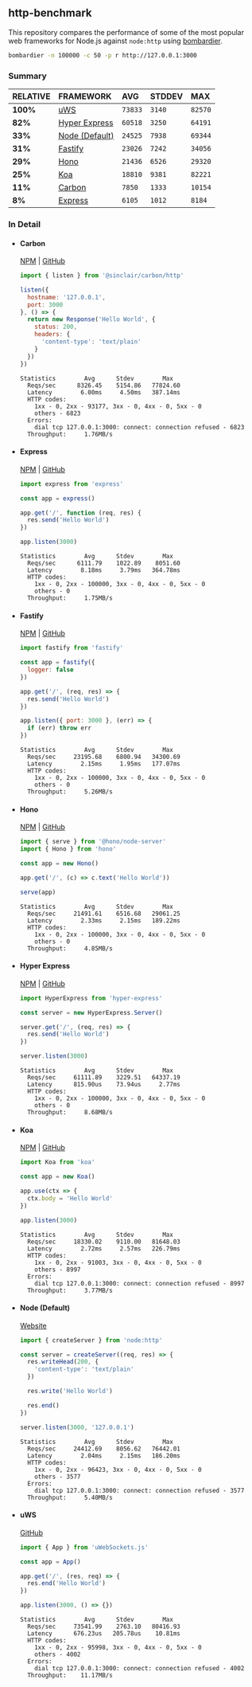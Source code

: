 ## http-benchmark

This repository compares the performance of some of the most popular web frameworks for Node.js against `node:http` using [bombardier](https://github.com/codesenberg/bombardier).

```bash
bombardier -n 100000 -c 50 -p r http://127.0.0.1:3000
```

### Summary

| RELATIVE | FRAMEWORK | AVG | STDDEV | MAX |
| :--- | :--- | :--- | :--- | :--- |
| **100%** | [uWS](#uws) | `73833` | `3140` | `82570` |
| **82%** | [Hyper Express](#hyper-express) | `60518` | `3250` | `64191` |
| **33%** | [Node (Default)](#node-default) | `24525` | `7938` | `69344` |
| **31%** | [Fastify](#fastify) | `23026` | `7242` | `34056` |
| **29%** | [Hono](#hono) | `21436` | `6526` | `29320` |
| **25%** | [Koa](#koa) | `18810` | `9381` | `82221` |
| **11%** | [Carbon](#carbon) | `7850` | `1333` | `10154` |
| **8%** | [Express](#express) | `6105` | `1012` | `8184` |


### In Detail

- #### Carbon
  [NPM](https://npmjs.com/@sinclair/carbon) | [GitHub](https://github.com/sinclairzx81/carbon)
  ```js
  import { listen } from '@sinclair/carbon/http'

  listen({
    hostname: '127.0.0.1',
    port: 3000
  }, () => {
    return new Response('Hello World', {
      status: 200,
      headers: {
        'content-type': 'text/plain'
      }
    })
  })
  ```

  ```
  Statistics        Avg      Stdev        Max
    Reqs/sec      8326.45    5154.86   77824.60
    Latency        6.00ms     4.50ms   387.14ms
    HTTP codes:
      1xx - 0, 2xx - 93177, 3xx - 0, 4xx - 0, 5xx - 0
      others - 6823
    Errors:
      dial tcp 127.0.0.1:3000: connect: connection refused - 6823
    Throughput:     1.76MB/s
  ```

- #### Express
  [NPM](https://npmjs.com/express) | [GitHub](https://github.com/expressjs/express)
  ```js
  import express from 'express'

  const app = express()

  app.get('/', function (req, res) {
    res.send('Hello World')
  })

  app.listen(3000)
  ```

  ```
  Statistics        Avg      Stdev        Max
    Reqs/sec      6111.79    1022.89    8051.60
    Latency        8.18ms     3.79ms   364.78ms
    HTTP codes:
      1xx - 0, 2xx - 100000, 3xx - 0, 4xx - 0, 5xx - 0
      others - 0
    Throughput:     1.75MB/s
  ```

- #### Fastify
  [NPM](https://npmjs.com/fastify) | [GitHub](https://github.com/fastify/fastify)
  ```js
  import fastify from 'fastify'

  const app = fastify({
    logger: false
  })

  app.get('/', (req, res) => {
    res.send('Hello World')
  })

  app.listen({ port: 3000 }, (err) => {
    if (err) throw err
  })
  ```

  ```
  Statistics        Avg      Stdev        Max
    Reqs/sec     23195.68    6800.94   34300.69
    Latency        2.15ms     1.95ms   177.07ms
    HTTP codes:
      1xx - 0, 2xx - 100000, 3xx - 0, 4xx - 0, 5xx - 0
      others - 0
    Throughput:     5.26MB/s
  ```

- #### Hono
  [NPM](https://npmjs.com/hono) | [GitHub](https://github.com/honojs/hono)
  ```js
  import { serve } from '@hono/node-server'
  import { Hono } from 'hono'

  const app = new Hono()

  app.get('/', (c) => c.text('Hello World'))

  serve(app)
  ```

  ```
  Statistics        Avg      Stdev        Max
    Reqs/sec     21491.61    6516.68   29061.25
    Latency        2.33ms     2.15ms   189.22ms
    HTTP codes:
      1xx - 0, 2xx - 100000, 3xx - 0, 4xx - 0, 5xx - 0
      others - 0
    Throughput:     4.85MB/s
  ```

- #### Hyper Express
  [NPM](https://npmjs.com/hyper-express) | [GitHub](https://github.com/kartikk221/hyper-express)
  ```js
  import HyperExpress from 'hyper-express'

  const server = new HyperExpress.Server()

  server.get('/', (req, res) => {
    res.send('Hello World')
  })

  server.listen(3000)
  ```

  ```
  Statistics        Avg      Stdev        Max
    Reqs/sec     61111.89    3229.51   64337.19
    Latency      815.90us    73.94us     2.77ms
    HTTP codes:
      1xx - 0, 2xx - 100000, 3xx - 0, 4xx - 0, 5xx - 0
      others - 0
    Throughput:     8.68MB/s
  ```

- #### Koa
  [NPM](https://npmjs.com/koa) | [GitHub](https://github.com/koajs/koa)
  ```js
  import Koa from 'koa'

  const app = new Koa()

  app.use(ctx => {
    ctx.body = 'Hello World'
  })

  app.listen(3000)
  ```

  ```
  Statistics        Avg      Stdev        Max
    Reqs/sec     18330.02    9110.00   81648.03
    Latency        2.72ms     2.57ms   226.79ms
    HTTP codes:
      1xx - 0, 2xx - 91003, 3xx - 0, 4xx - 0, 5xx - 0
      others - 8997
    Errors:
      dial tcp 127.0.0.1:3000: connect: connection refused - 8997
    Throughput:     3.77MB/s
  ```

- #### Node (Default)
  [Website](https://nodejs.org/api/http.html)
  ```js
  import { createServer } from 'node:http'

  const server = createServer((req, res) => {
    res.writeHead(200, {
      'content-type': 'text/plain'
    })

    res.write('Hello World')

    res.end()
  })

  server.listen(3000, '127.0.0.1')
  ```

  ```
  Statistics        Avg      Stdev        Max
    Reqs/sec     24412.69    8056.62   76442.01
    Latency        2.04ms     2.15ms   186.20ms
    HTTP codes:
      1xx - 0, 2xx - 96423, 3xx - 0, 4xx - 0, 5xx - 0
      others - 3577
    Errors:
      dial tcp 127.0.0.1:3000: connect: connection refused - 3577
    Throughput:     5.40MB/s
  ```

- #### uWS
  [GitHub](https://github.com/uNetworking/uWebSockets.js)
  ```js
  import { App } from 'uWebSockets.js'

  const app = App()

  app.get('/', (res, req) => {
    res.end('Hello World')
  })

  app.listen(3000, () => {})
  ```

  ```
  Statistics        Avg      Stdev        Max
    Reqs/sec     73541.99    2763.10   80416.93
    Latency      676.23us   205.78us    10.81ms
    HTTP codes:
      1xx - 0, 2xx - 95998, 3xx - 0, 4xx - 0, 5xx - 0
      others - 4002
    Errors:
      dial tcp 127.0.0.1:3000: connect: connection refused - 4002
    Throughput:    11.17MB/s
  ```


